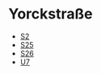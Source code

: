 # Yorckstraße
* [S2](../lines/S2.md)
* [S25](../lines/S25.md)
* [S26](../lines/S26.md)
* [U7](../lines/U7.md)
